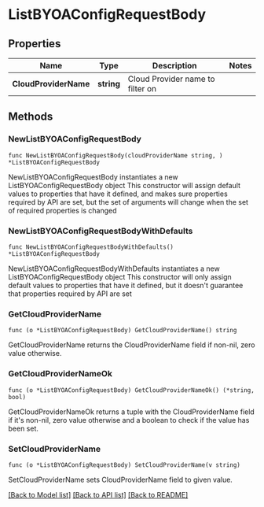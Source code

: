# ListBYOAConfigRequestBody

## Properties

Name | Type | Description | Notes
------------ | ------------- | ------------- | -------------
**CloudProviderName** | **string** | Cloud Provider name to filter on | 

## Methods

### NewListBYOAConfigRequestBody

`func NewListBYOAConfigRequestBody(cloudProviderName string, ) *ListBYOAConfigRequestBody`

NewListBYOAConfigRequestBody instantiates a new ListBYOAConfigRequestBody object
This constructor will assign default values to properties that have it defined,
and makes sure properties required by API are set, but the set of arguments
will change when the set of required properties is changed

### NewListBYOAConfigRequestBodyWithDefaults

`func NewListBYOAConfigRequestBodyWithDefaults() *ListBYOAConfigRequestBody`

NewListBYOAConfigRequestBodyWithDefaults instantiates a new ListBYOAConfigRequestBody object
This constructor will only assign default values to properties that have it defined,
but it doesn't guarantee that properties required by API are set

### GetCloudProviderName

`func (o *ListBYOAConfigRequestBody) GetCloudProviderName() string`

GetCloudProviderName returns the CloudProviderName field if non-nil, zero value otherwise.

### GetCloudProviderNameOk

`func (o *ListBYOAConfigRequestBody) GetCloudProviderNameOk() (*string, bool)`

GetCloudProviderNameOk returns a tuple with the CloudProviderName field if it's non-nil, zero value otherwise
and a boolean to check if the value has been set.

### SetCloudProviderName

`func (o *ListBYOAConfigRequestBody) SetCloudProviderName(v string)`

SetCloudProviderName sets CloudProviderName field to given value.



[[Back to Model list]](../README.md#documentation-for-models) [[Back to API list]](../README.md#documentation-for-api-endpoints) [[Back to README]](../README.md)


